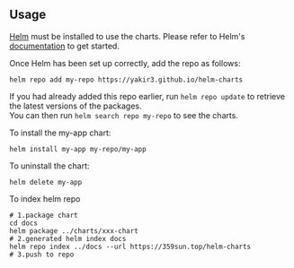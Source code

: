 ## Usage

[Helm](https://helm.sh) must be installed to use the charts.  Please refer to
Helm's [documentation](https://helm.sh/docs) to get started.

Once Helm has been set up correctly, add the repo as follows:

    helm repo add my-repo https://yakir3.github.io/helm-charts

If you had already added this repo earlier, run `helm repo update` to retrieve
the latest versions of the packages.  
You can then run `helm search repo my-repo` to see the charts.

To install the my-app chart:

    helm install my-app my-repo/my-app

To uninstall the chart:

    helm delete my-app



To index helm repo

    # 1.package chart
    cd docs
    helm package ../charts/xxx-chart
    # 2.generated helm index docs
    helm repo index ../docs --url https://359sun.top/helm-charts
    # 3.push to repo
    
